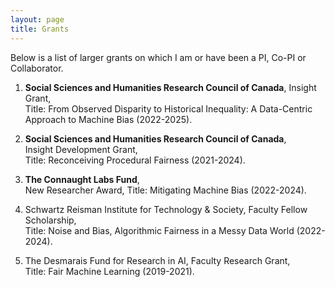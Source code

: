 ```yaml
---
layout: page
title: Grants
---
```

<!--- You will find below a list of publications and works in progress, followed by a general overview of my research. --> 

Below is a list of larger grants on which I am or have been a PI, Co-PI or Collaborator. 

1. **Social Sciences and Humanities Research Council of Canada**, 
Insight Grant,     
Title: From Observed Disparity to Historical Inequality: A Data-Centric Approach to Machine Bias (2022-2025). 

2. **Social Sciences and Humanities Research Council of Canada**,     
Insight Development Grant,      
Title: Reconceiving Procedural Fairness (2021-2024).

3. **The Connaught Labs Fund**,    
New Researcher Award, 
Title: Mitigating Machine Bias (2022-2024). 

4. Schwartz Reisman Institute for Technology & Society, 
Faculty Fellow Scholarship,    
Title: Noise and Bias, Algorithmic Fairness in a Messy Data World (2022-2024).    

5. The Desmarais Fund for Research in AI,
Faculty Research Grant,       
Title: Fair Machine Learning (2019-2021). 
